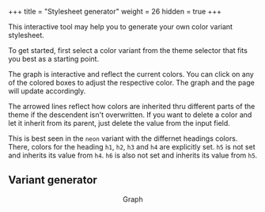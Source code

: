 +++
title = "Stylesheet generator"
weight = 26
hidden = true
+++

This interactive tool may help you to generate your own color variant stylesheet.

To get started, first select a color variant from the theme selector that fits you best as a starting point.

The graph is interactive and reflect the current colors. You can click on any of the colored boxes to adjust the respective color. The graph and the page will update accordingly.

The arrowed lines reflect how colors are inherited thru different parts of the theme if the descendent isn't overwritten. If you want to delete a color and let it inherit from its parent, just delete the value from the input field.

This is best seen in the `neon` variant with the differnet headings colors. There, colors for the heading `h1`, `h2`, `h3` and `h4` are explicitly set. `h5` is not set and inherits its value from `h4`. `h6` is also not set and inherits its value from `h5`.

## Variant generator

<div id="vargenerator" class="mermaid" style="background-color: var(--INTERNAL-MAIN-TEXT-color);" align="center">Graph</div>

<script>
function initGraph(){
  var graphDefinition = generateGraph();
  var element = document.querySelector( '#vargenerator' );
  element.innerHTML = graphDefinition;

  var interval_id = setInterval( function(){
    if( document.querySelectorAll( '#vargenerator.mermaid > svg' ).length ){
      clearInterval( interval_id );
      generateGraphStyles();
    }
  }, 100 );
};

function adjustCSSRules(selector, props, sheets){
  // get stylesheet(s)
  if (!sheets) sheets = [...document.styleSheets];
  else if (sheets.sup){    // sheets is a string
    let absoluteURL = new URL(sheets, document.baseURI).href;
    sheets = [...document.styleSheets].filter(i => i.href == absoluteURL);
  }
  else sheets = [sheets];  // sheets is a stylesheet

  // CSS (& HTML) reduce spaces in selector to one.
  selector = selector.replace(/\s+/g, ' ');
  const findRule = s => [...s.cssRules].reverse().find(i => i.selectorText == selector)
  let rule = sheets.map(findRule).filter(i=>i).pop()

  const propsArr = props.sup
    ? props.split(/\s*;\s*/).map(i => i.split(/\s*:\s*/)) // from string
    : Object.entries(props);                              // from Object

  if (rule) for (let [prop, val] of propsArr){
    // rule.style[prop] = val; is against the spec, and does not support !important.
    rule.style.setProperty(prop, ...val.split(/ *!(?=important)/));
  }
  else {
    sheet = sheets.pop();
    if (!props.sup) props = propsArr.reduce((str, [k, v]) => `${str}; ${k}: ${v}`, '');
    sheet.insertRule(`${selector} { ${props} }`, sheet.cssRules.length);
  }
}

function changeColor( c ){
  var style = null;
  var theme = getTheme();
  for( var n = 0; n < document.styleSheets.length; ++n ){
    if( theme = parseTheme( document.styleSheets[n].href ) ){
      var s = document.styleSheets[n];
      for( var m = 0; m < s.rules.length; ++m ){
        if( s.rules[m].selectorText == ':root' ){
          style = s.rules[m].style;
          break;
        }
      }
      break;
    }
  }
  if( !style ){
    alert( 'Theme stylesheet for theme "' + theme + '" not set or found' );
    return;
  }

  var r = document.querySelector( ':root' );
  var v = getComputedStyle( document.documentElement ).getPropertyValue( '--INTERNAL-'+c ).trim();
  var n = prompt( '--'+c, v ).trim();
  if( n ){
    r = style.quer
    style.setProperty( '--'+c, n );
  }
  else{
    style.removeProperty( '--'+c );
  }
}

function styleGroup( selector, colorvar ){
  adjustCSSRules( '#body svg '+selector+' > rect', 'color: var(--INTERNAL-'+colorvar+'); fill: var(--INTERNAL-'+colorvar+'); stroke: #80808080;' );
  adjustCSSRules( '#body svg '+selector+' > .label .nodeLabel', 'color: var(--INTERNAL-'+colorvar+'); fill: var(--INTERNAL-'+colorvar+'); stroke: #80808080;' );
  adjustCSSRules( '#body svg '+selector+' > .cluster-label .nodeLabel', 'color: var(--INTERNAL-'+colorvar+'); fill: var(--INTERNAL-'+colorvar+'); stroke: #80808080;' );
//  adjustCSSRules( '#body svg '+selector+' rect', 'stroke: #80808080;' );
  adjustCSSRules( '#body svg '+selector+' .nodeLabel', 'filter: grayscale(1) invert(1) contrast(10000);' );
}

function generateGraphStyles(){
  variables.forEach( function( e ){
    styleGroup( '.'+e.name, e.name );
  });
  //styleGroup( '.root', 'MAIN-TEXT-color' )
  styleGroup( '#maincontent', 'MAIN-BG-color' )
  styleGroup( '#mainheadings', 'MAIN-BG-color' )
  styleGroup( '#inlinecode', 'CODE-INLINE-BG-color' )
  styleGroup( '#blockcode', 'CODE-BLOCK-BG-color' )
  styleGroup( '#coloredboxes', 'BOX-BG-color' );
  styleGroup( '#menu', 'MENU-SECTIONS-BG-color' )
  styleGroup( '#menuheader', 'MENU-HEADER-BG-color' )
  styleGroup( '#menusections', 'MENU-SECTIONS-ACTIVE-BG-color' )
}

function generateGraph(){
  var g_groups = {};
  var g_edges = '';
  var g_handler = '';

  variables.forEach( function( e ){
    var group = e.group || ' ';
    g_groups[ group ] = ( g_groups[ group ] || [] ).concat( e.name );
    if( e.fallback ){
      g_edges += '  ' + e.fallback+':::'+e.fallback+' --> '+e.name+':::'+e.name+';\n';
    }
    else{
      g_edges += '  ' +e.name+':::'+e.name+';\n';
    }
    g_handler += '  click '+e.name+' changeColor\n';
  });

  var graph =
    'flowchart RL\n' +
    '  subgraph menu["menu"]\n' +
    '    direction TB\n' +
    '    subgraph menuheader["header"]\n' +
    '      direction LR\n' +
           g_groups[ 'header' ].reduce( function( a, e ){ return a + '      ' + e + '\n'; }, '' ) +
    '    end\n' +
    '    subgraph menusections["sections"]\n' +
    '      direction LR\n' +
           g_groups[ 'sections' ].reduce( function( a, e ){ return a + '      ' + e + '\n'; }, '' ) +
    '    end\n' +
    '  end\n' +
    '  subgraph maincontent["content"]\n' +
    '    direction TB\n' +
         g_groups[ 'content' ].reduce( function( a, e ){ return a + '    ' + e + '\n'; }, '' ) +
    '    subgraph mainheadings["headings"]\n' +
    '      direction LR\n' +
           g_groups[ 'headings' ].reduce( function( a, e ){ return a + '      ' + e + '\n'; }, '' ) +
    '    end\n' +
    '    subgraph inlinecode["inline code"]\n' +
    '      direction LR\n' +
           g_groups[ 'inline code' ].reduce( function( a, e ){ return a + '      ' + e + '\n'; }, '' ) +
    '    end\n' +
    '    subgraph blockcode["code blocks"]\n' +
    '      direction LR\n' +
           g_groups[ 'code blocks' ].reduce( function( a, e ){ return a + '      ' + e + '\n'; }, '' ) +
    '    end\n' +
    '    subgraph coloredboxes["colored boxes"]\n' +
    '      direction LR\n' +
           g_groups[ 'colored boxes' ].reduce( function( a, e ){ return a + '      ' + e + '\n'; }, '' ) +
    '    end\n' +
    '  end\n' +
       g_edges +
       g_handler;

  console.log( graph );
  return graph;
}

var variables = [
  { name: 'MAIN-TEXT-color',       group: 'content',  default: '#101010' },
  { name: 'MAIN-LINK-color',       group: 'content',  default: '#486ac9' },
  { name: 'MAIN-LINK-HOVER-color', group: 'content', fallback: 'MAIN-LINK-color' },
  { name: 'MAIN-ANCHOR-color',     group: 'content', fallback: 'MAIN-LINK-color' },
  { name: 'MAIN-BG-color',         group: 'content',  default: '#ffffff' },
  { name: 'TAG-BG-color',          group: 'content', fallback: 'MENU-HEADER-BG-color' },


  { name: 'MAIN-TITLES-TEXT-color',  group: 'headings',  default: '#444753' },
  { name: 'MAIN-TITLES-H1-color',    group: 'headings', fallback: 'MAIN-TEXT-color' },
  { name: 'MAIN-TITLES-H2-color',    group: 'headings', fallback: 'MAIN-TITLES-TEXT-color' },
  { name: 'MAIN-TITLES-H3-color',    group: 'headings', fallback: 'MAIN-TITLES-H2-color' },
  { name: 'MAIN-TITLES-H4-color',    group: 'headings', fallback: 'MAIN-TITLES-H3-color' },
  { name: 'MAIN-TITLES-H5-color',    group: 'headings', fallback: 'MAIN-TITLES-H4-color' },
  { name: 'MAIN-TITLES-H6-color',    group: 'headings', fallback: 'MAIN-TITLES-H5-color' },

  { name: 'CODE-BLOCK-color',        group: 'code blocks',  default: '#000000' },
  { name: 'CODE-BLOCK-BG-color',     group: 'code blocks',  default: '#f8f8f8' },
  { name: 'CODE-BLOCK-BORDER-color', group: 'code blocks', fallback: 'CODE-BLOCK-BG-color' },

  { name: 'CODE-INLINE-color',        group: 'inline code',  default: '#5e5e5e' },
  { name: 'CODE-INLINE-BG-color',     group: 'inline code',  default: '#fffae9' },
  { name: 'CODE-INLINE-BORDER-color', group: 'inline code', fallback: 'CODE-INLINE-BG-color' },

  { name: 'MENU-HEADER-BG-color',       group: 'header',  default: '#7dc903' },
  { name: 'MENU-HEADER-BORDER-color',   group: 'header', fallback: 'MENU-HEADER-BG-color' },
  { name: 'MENU-HOME-LINK-color',       group: 'header',  default: '#323232' },
  { name: 'MENU-HOME-LINK-HOVER-color', group: 'header',  default: '#808080' },
  { name: 'MENU-SEARCH-color',          group: 'header',  default: '#e0e0e0' },
  { name: 'MENU-SEARCH-BG-color',       group: 'header',  default: '#323232' },
  { name: 'MENU-SEARCH-BOX-color',      group: 'header', fallback: 'MENU-SEARCH-BG-color' },

  { name: 'MENU-SECTIONS-BG-color',                group: 'sections',  default: '#282830' },
  { name: 'MENU-SECTIONS-ACTIVE-BG-color',         group: 'sections',  default: '#202028' },
  { name: 'MENU-SECTION-ACTIVE-CATEGORY-color',    group: 'sections',  default: '#444444' },
  { name: 'MENU-SECTION-ACTIVE-CATEGORY-BG-color', group: 'sections', fallback: 'MAIN-BG-color' },
  { name: 'MENU-SECTIONS-LINK-color',              group: 'sections',  default: '#bababa' },
  { name: 'MENU-SECTIONS-LINK-HOVER-color',        group: 'sections', fallback: 'MENU-SECTIONS-LINK-color' },
  { name: 'MENU-VISITED-color',                    group: 'sections',  default: '#506397' },
  { name: 'MENU-SECTION-HR-color',                 group: 'sections',  default: '#606060' },

  { name: 'BOX-CAPTION-color',                 group: 'colored boxes',  default: 'rgba( 255, 255, 255, 1 )' },
  { name: 'BOX-BG-color',                      group: 'colored boxes',  default: 'rgba( 255, 255, 255, .833 )' },
  { name: 'BOX-TEXT-color',                    group: 'colored boxes',  default: 'rgba( 16, 16, 16, 1 )' },

  { name: 'BOX-BLUE-color',                    group: 'colored boxes',  default: 'rgba( 48, 117, 229, 1 )' },
  { name: 'BOX-INFO-color',                    group: 'colored boxes', fallback: 'BOX-BLUE-color' },
  { name: 'BOX-BLUE-TEXT-color',               group: 'colored boxes', fallback: 'BOX-TEXT-color' },
  { name: 'BOX-INFO-TEXT-color',               group: 'colored boxes', fallback: 'BOX-BLUE-TEXT-color' },

  { name: 'BOX-GREEN-color',                   group: 'colored boxes',  default: 'rgba( 42, 178, 24, 1 )' },
  { name: 'BOX-TIP-color',                     group: 'colored boxes', fallback: 'BOX-GREEN-color' },
  { name: 'BOX-GREEN-TEXT-color',              group: 'colored boxes', fallback: 'BOX-TEXT-color' },
  { name: 'BOX-TIP-TEXT-color',                group: 'colored boxes', fallback: 'BOX-GREEN-TEXT-color' },

  { name: 'BOX-GREY-color',                    group: 'colored boxes',  default: 'rgba( 128, 128, 128, 1 )' },
  { name: 'BOX-NEUTRAL-color',                 group: 'colored boxes', fallback: 'BOX-GREY-color' },
  { name: 'BOX-GREY-TEXT-color',               group: 'colored boxes', fallback: 'BOX-TEXT-color' },
  { name: 'BOX-NEUTRAL-TEXT-color',            group: 'colored boxes', fallback: 'BOX-GREY-TEXT-color' },

  { name: 'BOX-ORANGE-color',                  group: 'colored boxes',  default: 'rgba( 237, 153, 9, 1 )' },
  { name: 'BOX-NOTE-color',                    group: 'colored boxes', fallback: 'BOX-ORANGE-color' },
  { name: 'BOX-ORANGE-TEXT-color',             group: 'colored boxes', fallback: 'BOX-TEXT-color' },
  { name: 'BOX-NOTE-TEXT-color',               group: 'colored boxes', fallback: 'BOX-ORANGE-TEXT-color' },

  { name: 'BOX-RED-color',                     group: 'colored boxes',  default: 'rgba( 237, 153, 9, 1 )' },
  { name: 'BOX-WARNING-color',                 group: 'colored boxes', fallback: 'BOX-RED-color' },
  { name: 'BOX-RED-TEXT-color',                group: 'colored boxes', fallback: 'BOX-TEXT-color' },
  { name: 'BOX-WARNING-TEXT-color',            group: 'colored boxes', fallback: 'BOX-RED-TEXT-color' },
];

initGraph();
</script>
